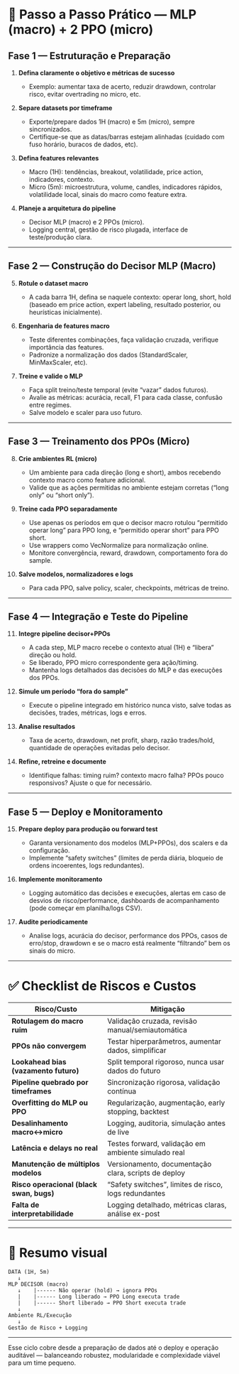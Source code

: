 # 🚦 Passo a Passo Prático — MLP (macro) + 2 PPO (micro)

## Fase 1 — Estruturação e Preparação

1. **Defina claramente o objetivo e métricas de sucesso**

   * Exemplo: aumentar taxa de acerto, reduzir drawdown, controlar risco, evitar overtrading no micro, etc.

2. **Separe datasets por timeframe**

   * Exporte/prepare dados 1H (macro) e 5m (micro), sempre sincronizados.
   * Certifique-se que as datas/barras estejam alinhadas (cuidado com fuso horário, buracos de dados, etc).

3. **Defina features relevantes**

   * Macro (1H): tendências, breakout, volatilidade, price action, indicadores, contexto.
   * Micro (5m): microestrutura, volume, candles, indicadores rápidos, volatilidade local, sinais do macro como feature extra.

4. **Planeje a arquitetura do pipeline**

   * Decisor MLP (macro) e 2 PPOs (micro).
   * Logging central, gestão de risco plugada, interface de teste/produção clara.

---

## Fase 2 — Construção do Decisor MLP (Macro)

5. **Rotule o dataset macro**

   * A cada barra 1H, defina se naquele contexto: operar long, short, hold (baseado em price action, expert labeling, resultado posterior, ou heurísticas inicialmente).

6. **Engenharia de features macro**

   * Teste diferentes combinações, faça validação cruzada, verifique importância das features.
   * Padronize a normalização dos dados (StandardScaler, MinMaxScaler, etc).

7. **Treine e valide o MLP**

   * Faça split treino/teste temporal (evite “vazar” dados futuros).
   * Avalie as métricas: acurácia, recall, F1 para cada classe, confusão entre regimes.
   * Salve modelo e scaler para uso futuro.

---

## Fase 3 — Treinamento dos PPOs (Micro)

8. **Crie ambientes RL (micro)**

   * Um ambiente para cada direção (long e short), ambos recebendo contexto macro como feature adicional.
   * Valide que as ações permitidas no ambiente estejam corretas (“long only” ou “short only”).

9. **Treine cada PPO separadamente**

   * Use apenas os períodos em que o decisor macro rotulou “permitido operar long” para PPO long, e “permitido operar short” para PPO short.
   * Use wrappers como VecNormalize para normalização online.
   * Monitore convergência, reward, drawdown, comportamento fora do sample.

10. **Salve modelos, normalizadores e logs**

    * Para cada PPO, salve policy, scaler, checkpoints, métricas de treino.

---

## Fase 4 — Integração e Teste do Pipeline

11. **Integre pipeline decisor+PPOs**

    * A cada step, MLP macro recebe o contexto atual (1H) e “libera” direção ou hold.
    * Se liberado, PPO micro correspondente gera ação/timing.
    * Mantenha logs detalhados das decisões do MLP e das execuções dos PPOs.

12. **Simule um período “fora do sample”**

    * Execute o pipeline integrado em histórico nunca visto, salve todas as decisões, trades, métricas, logs e erros.

13. **Analise resultados**

    * Taxa de acerto, drawdown, net profit, sharp, razão trades/hold, quantidade de operações evitadas pelo decisor.

14. **Refine, retreine e documente**

    * Identifique falhas: timing ruim? contexto macro falha? PPOs pouco responsivos? Ajuste o que for necessário.

---

## Fase 5 — Deploy e Monitoramento

15. **Prepare deploy para produção ou forward test**

    * Garanta versionamento dos modelos (MLP+PPOs), dos scalers e da configuração.
    * Implemente “safety switches” (limites de perda diária, bloqueio de ordens incoerentes, logs redundantes).

16. **Implemente monitoramento**

    * Logging automático das decisões e execuções, alertas em caso de desvios de risco/performance, dashboards de acompanhamento (pode começar em planilha/logs CSV).

17. **Audite periodicamente**

    * Analise logs, acurácia do decisor, performance dos PPOs, casos de erro/stop, drawdown e se o macro está realmente “filtrando” bem os sinais do micro.

---

# ✅ Checklist de Riscos e Custos

| Risco/Custo                              | Mitigação                                             |
| ---------------------------------------- | ----------------------------------------------------- |
| **Rotulagem do macro ruim**              | Validação cruzada, revisão manual/semiautomática      |
| **PPOs não convergem**                   | Testar hiperparâmetros, aumentar dados, simplificar   |
| **Lookahead bias (vazamento futuro)**    | Split temporal rigoroso, nunca usar dados do futuro   |
| **Pipeline quebrado por timeframes**     | Sincronização rigorosa, validação contínua            |
| **Overfitting do MLP ou PPO**            | Regularização, augmentação, early stopping, backtest  |
| **Desalinhamento macro↔micro**           | Logging, auditoria, simulação antes de live           |
| **Latência e delays no real**            | Testes forward, validação em ambiente simulado real   |
| **Manutenção de múltiplos modelos**      | Versionamento, documentação clara, scripts de deploy  |
| **Risco operacional (black swan, bugs)** | “Safety switches”, limites de risco, logs redundantes |
| **Falta de interpretabilidade**          | Logging detalhado, métricas claras, análise ex-post   |

---

# 🎯 Resumo visual

```text
DATA (1H, 5m)
   ↓
MLP DECISOR (macro)
   ↓    |------ Não operar (hold) → ignora PPOs
   |    |------ Long liberado → PPO Long executa trade
   |    |------ Short liberado → PPO Short executa trade
   ↓
Ambiente RL/Execução
   ↓
Gestão de Risco + Logging
```

---

Esse ciclo cobre desde a preparação de dados até o deploy e operação auditável — balanceando robustez, modularidade e complexidade viável para um time pequeno.
